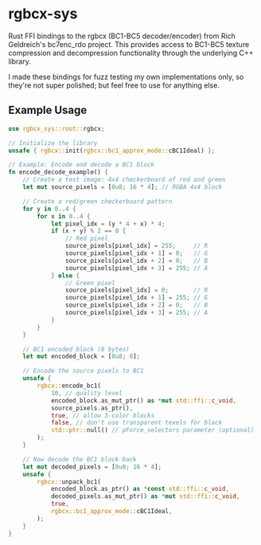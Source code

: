 # rgbcx-sys

Rust FFI bindings to the rgbcx (BC1-BC5 decoder/encoder) from Rich Geldreich's bc7enc_rdo project.
This provides access to BC1-BC5 texture compression and decompression functionality through the underlying C++ library.

I made these bindings for fuzz testing my own implementations only, so they're not super polished;
but feel free to use for anything else.

## Example Usage

```rust
use rgbcx_sys::root::rgbcx;

// Initialize the library
unsafe { rgbcx::init(rgbcx::bc1_approx_mode::cBC1Ideal) };

// Example: Encode and decode a BC1 block
fn encode_decode_example() {
    // Create a test image: 4x4 checkerboard of red and green
    let mut source_pixels = [0u8; 16 * 4]; // RGBA 4x4 block

    // Create a red/green checkerboard pattern
    for y in 0..4 {
        for x in 0..4 {
            let pixel_idx = (y * 4 + x) * 4;
            if (x + y) % 2 == 0 {
                // Red pixel
                source_pixels[pixel_idx] = 255;     // R
                source_pixels[pixel_idx + 1] = 0;   // G
                source_pixels[pixel_idx + 2] = 0;   // B
                source_pixels[pixel_idx + 3] = 255; // A
            } else {
                // Green pixel
                source_pixels[pixel_idx] = 0;       // R
                source_pixels[pixel_idx + 1] = 255; // G
                source_pixels[pixel_idx + 2] = 0;   // B
                source_pixels[pixel_idx + 3] = 255; // A
            }
        }
    }

    // BC1 encoded block (8 bytes)
    let mut encoded_block = [0u8; 8];

    // Encode the source pixels to BC1
    unsafe {
        rgbcx::encode_bc1(
            10, // quality level
            encoded_block.as_mut_ptr() as *mut std::ffi::c_void,
            source_pixels.as_ptr(),
            true, // allow 3-color blocks
            false, // don't use transparent texels for black
            std::ptr::null() // pForce_selectors parameter (optional)
        );
    }

    // Now decode the BC1 block back
    let mut decoded_pixels = [0u8; 16 * 4];
    unsafe {
        rgbcx::unpack_bc1(
            encoded_block.as_ptr() as *const std::ffi::c_void,
            decoded_pixels.as_mut_ptr() as *mut std::ffi::c_void,
            true,
            rgbcx::bc1_approx_mode::cBC1Ideal,
        );
    }
}
```
